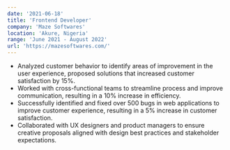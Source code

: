 ```yaml
---
date: '2021-06-18'
title: 'Frontend Developer'
company: 'Maze Softwares'
location: 'Akure, Nigeria'
range: 'June 2021 - August 2022'
url: 'https://mazesoftwares.com/'
---
```

- Analyzed customer behavior to identify areas of improvement in the user experience, proposed solutions that increased customer satisfaction by 15%.
- Worked with cross-functional teams to streamline process and improve communication, resulting in a 10% increase in efficiency.
- Successfully identified and fixed over 500 bugs in web applications to improve customer experience, resulting in a 5% increase in customer satisfaction.
- Collaborated with UX designers and product managers to ensure creative proposals aligned with design best practices and stakeholder expectations.
